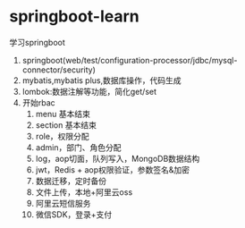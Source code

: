 # springboot-learn
学习springboot
1. springboot(web/test/configuration-processor/jdbc/mysql-connector/security)
2. mybatis,mybatis plus,数据库操作，代码生成
3. lombok:数据注解等功能，简化get/set
4. 开始rbac
    1. menu 基本结束
    2. section 基本结束
    3. role，权限分配
    4. admin，部门、角色分配
    5. log，aop切面，队列写入，MongoDB数据结构
    6. jwt，Redis + aop权限验证，参数签名&加密
    7. 数据迁移，定时备份
    8. 文件上传，本地+阿里云oss
    9. 阿里云短信服务
    10. 微信SDK，登录+支付